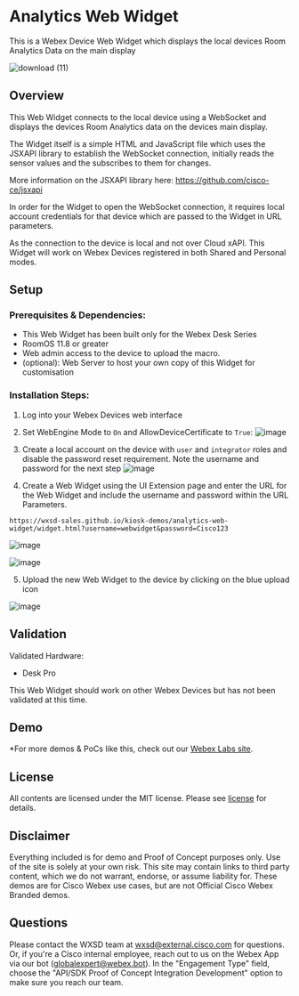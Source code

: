 # Analytics Web Widget

This is a Webex Device Web Widget which displays the local devices Room Analytics Data on the main display


![download (11)](https://github.com/wxsd-sales/analytics-web-widget/assets/21026209/6d132c96-d924-403a-899d-6be4643db46c)


## Overview

This Web Widget connects to the local device using a WebSocket and displays the devices Room Analytics data on the devices main display.

The Widget itself is a simple HTML and JavaScript file which uses the JSXAPI library to establish the WebSocket connection, initially reads the sensor values and the subscribes to them for changes.

More information on the JSXAPI library here: https://github.com/cisco-ce/jsxapi

In order for the Widget to open the WebSocket connection, it requires local account credentials for that device which are passed to the Widget in URL parameters.

As the connection to the device is local and not over Cloud xAPI. This Widget will work on Webex Devices registered in both Shared and Personal modes.


## Setup

### Prerequisites & Dependencies: 

- This Web Widget has been built only for the Webex Desk Series 
- RoomOS 11.8 or greater
- Web admin access to the device to upload the macro.
- (optional): Web Server to host your own copy of this Widget for customisation


<!-- GETTING STARTED -->

### Installation Steps:
1.  Log into your Webex Devices web interface
2.  Set WebEngine Mode to ```On``` and AllowDeviceCertificate to ```True```:
![image](https://github.com/wxsd-sales/analytics-web-widget/assets/21026209/afdf2941-4ce3-4510-bbc9-f9e2660e27aa)

3.  Create a local account on the device with ```user``` and ```integrator``` roles and disable the password reset requirement. Note the username and password for the next step
![image](https://github.com/wxsd-sales/analytics-web-widget/assets/21026209/709720de-1aef-4820-aabb-d3c2b88d664c)
4. Create a Web Widget using the UI Extension page and enter the URL for the Web Widget and include the username and password within the URL Parameters.
```
https://wxsd-sales.github.io/kiosk-demos/analytics-web-widget/widget.html?username=webwidget&password=Cisco123
```

![image](https://github.com/wxsd-sales/analytics-web-widget/assets/21026209/9dc36a25-0288-4775-870e-ed15e0847c44)

![image](https://github.com/wxsd-sales/analytics-web-widget/assets/21026209/5358e8ad-edde-469d-8a51-0c5e67d9c2d0)

5. Upload the new Web Widget to the device by clicking on the blue upload icon

![image](https://github.com/wxsd-sales/analytics-web-widget/assets/21026209/5bbf81d4-b05c-4ed2-a27e-5ee37d023728)


    
## Validation

Validated Hardware:

* Desk Pro

This Web Widget should work on other Webex Devices but has not been validated at this time.
    
## Demo

*For more demos & PoCs like this, check out our [Webex Labs site](https://collabtoolbox.cisco.com/webex-labs).


## License

All contents are licensed under the MIT license. Please see [license](LICENSE) for details.


## Disclaimer
 
Everything included is for demo and Proof of Concept purposes only. Use of the site is solely at your own risk. This site may contain links to third party content, which we do not warrant, endorse, or assume liability for. These demos are for Cisco Webex use cases, but are not Official Cisco Webex Branded demos.


## Questions
Please contact the WXSD team at [wxsd@external.cisco.com](mailto:wxsd@external.cisco.com?subject=analytics-web-widget) for questions. Or, if you're a Cisco internal employee, reach out to us on the Webex App via our bot (globalexpert@webex.bot). In the "Engagement Type" field, choose the "API/SDK Proof of Concept Integration Development" option to make sure you reach our team. 

